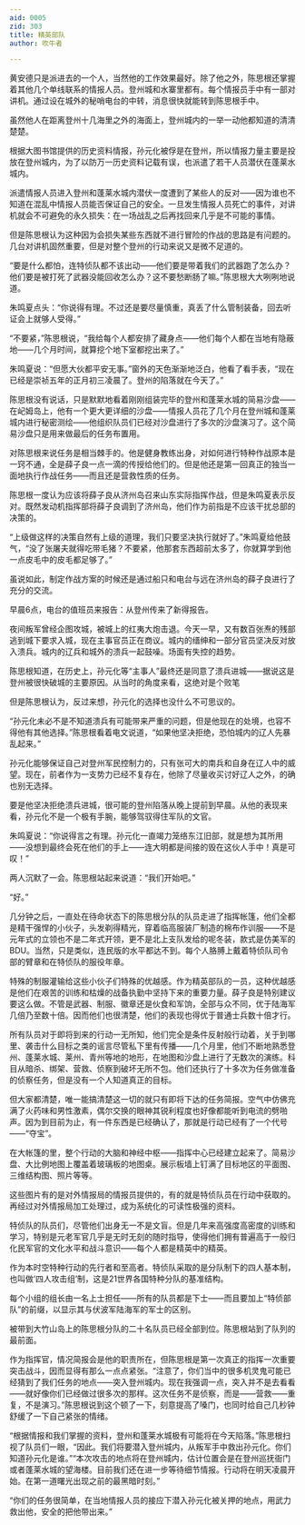 ```yaml
---
aid: 0005
zid: 303
title: 精英部队
author: 吹牛者

---
```




  黄安德只是派进去的一个人，当然他的工作效果最好。除了他之外，陈思根还掌握着其他几个单线联系的情报人员。登州城和水寨里都有。每个情报员手中有一部对讲机。通过设在城外的秘哨电台的中转，消息很快就能转到陈思根手中。

  虽然他人在距离登州十几海里之外的海面上，登州城内的一举一动他都知道的清清楚楚。

  根据大图书馆提供的历史资料情报，孙元化被俘是在登州，所以情报力量主要是投放在登州城内，为了以防万一历史资料记载有误，也派遣了若干人员潜伏在蓬莱水城内。

  派遣情报人员进入登州和蓬莱水城内潜伏一度遭到了某些人的反对——因为谁也不知道在混乱中情报人员能否保证自己的安全。一旦发生情报人员死亡的事件，对讲机就会不可避免的永久损失：在一场战乱之后再找回来几乎是不可能的事情。

  但是陈思根认为这种因为会损失某些东西就不进行冒险的作战的思路是有问题的。几台对讲机固然重要，但是对整个登州的行动来说又是微不足道的。

  “要是什么都怕，连特侦队都不该出动——他们要是带着我们的武器跑了怎么办？他们要是被打死了武器没能回收怎么办？这不要愁断肠了嘛。”陈思根大大咧咧地说道。

  朱鸣夏点头：“你说得有理。不过还是要尽量慎重，真丢了什么管制装备，回去听证会上就够人受得。”

  “不要紧，”陈思根说，“我给每个人都安排了藏身点——他们每个人都在当地有隐蔽地——几个月时间，就算挖个地下室都挖出来了。”

  朱鸣夏说：“但愿大伙都平安无事。”窗外的天色渐渐地泛白，他看了看手表，“现在已经是崇祯五年的正月初三凌晨了。登州的陷落就在今天了。”

  陈思根没有说话，只是默默地看着刚刚组装完毕的登州和蓬莱水城的简易沙盘——在屺姆岛上，他有一个更大更详细的沙盘——情报人员花了几个月在登州城和蓬莱城内进行秘密测绘——他组织队员们已经对沙盘进行了多次的沙盘演习了。这个简易沙盘只是用来做最后的任务布置用。

  对陈思根来说任务是相当棘手的。他是健身教练出身，对如何进行特种作战原本是一窍不通，全是薛子良一点一滴的传授给他们的。但是他还是第一回真正的独当一面地执行作战任务——而且还是营救性质的任务。

  陈思根一度认为应该将薛子良从济州岛召来山东实际指挥作战，但是朱鸣夏表示反对。既然发动机指挥部将薛子良调到了济州岛，他们作为前指是不应该干扰总部的决策的。

  “上级做这样的决策自然有上级的道理，我们只要坚决执行就好了。”朱鸣夏给他鼓气，“没了张屠夫就得吃带毛猪？不要紧，他那套东西超前太多了，你就算学到他一点皮毛中的皮毛都足够了。”

  虽说如此，制定作战方案的时候还是通过船只和电台与远在济州岛的薛子良进行了充分的交流。

  早晨6点，电台的值班员来报告：从登州传来了新得报告。

  夜间叛军曾经企图攻城，被城上的红夷大炮击退。今天一早，又有数百张焘的残部逃到城下要求入城，现在主事官员正在商议。城内的缙绅和一部分官员坚决反对放入溃兵。城内的辽兵和城外的溃兵一起鼓噪。场面有失控的趋势。

  陈思根知道，在历史上，孙元化等“主事人”最终还是同意了溃兵进城——据说这是登州被很快破城的主要原因。从当时的角度来看，这绝对是个败笔

  但是陈思根认为，反过来想，孙元化的选择也没什么不可思议的。

  “孙元化未必不是不知道溃兵有可能带来严重的问题，但是他现在的处境，也容不得他有其他选择。”陈思根看着电文说道，“如果他坚决拒绝，恐怕城内的辽人先暴乱起来。”

  孙元化能够保证自己对登州军民控制力的，只有张可大的南兵和自身在辽人中的威望。现在，前者作为一支势力已经不复存在，他除了尽量收买讨好辽人之外，的确也别无选择。

  要是他坚决拒绝溃兵进城，很可能的登州陷落从晚上提前到早晨。从他的表现来看，孙元化不是一个极有手腕，能够驾驭得住军队的文官。

  朱鸣夏说：“你说得言之有理。孙元化一直竭力笼络东江旧部，就是想为其所用——没想到最终会死在他们的手上——连大明都是间接的毁在这伙人手中！真是可叹！”

  两人沉默了一会。陈思根站起来说道：“我们开始吧。”

  “好。”

  几分钟之后，一直处在待命状态下的陈思根分队的队员走进了指挥帐篷，他们全都是精干强悍的小伙子，头发剃得精光，穿着临高服装厂制造的棉布作训服——不是元年式的立领也不是二年式开领，更不是北上支队发给的呢冬装，款式是仿美军的BDU。当然，只是类似，连民版的水平都达不到。每个人胳膊上戴着特侦队司令部的臂章和在特侦队的服役年章。

  特殊的制服灌输给这些小伙子们特殊的优越感。作为精英部队的一员，这种优越感是他们在艰苦的训练和枯燥的战备执勤中坚持下来的重要力量。薛子良是特别建议要这么做。不管是武器、制服、徽章还是伙食和军饷，全部与众不同，优于陆海军几倍乃至数十倍。因而他们也很清楚，他们的表现也得优于普通士兵数十倍才行。

  所有队员对于即将到来的行动一无所知，他们完全是条件反射般行动着，关于到哪里、袭击什么目标之类的谣言尽管私下里有传播——几个月里，他们不断地熟悉登州、蓬莱水城、莱州、青州等地的地形，在地图和沙盘上进行了无数次的演练。科目从暗杀、绑架、营救、侦察到破坏无所不包。他们还执行了十多次为任务做准备的侦察任务，但是没有一个人知道真正的目标。

  但大家都清楚，唯一能搞清楚这一切的就只有即将下达的任务简报。空气中仿佛充满了火药味和男性激素，偶尔交换的眼神其锐利程度也好像都能听到电流的劈啪声。因为到目前为止，有一件东西是已经确认了，那就是行动已经有了一个代号——“夺宝”。

  在大帐篷的里，整个行动的大脑和神经中枢——指挥中心已经建立起来了。简易沙盘、大比例地图上覆盖着玻璃板的地图桌。展示板墙上钉满了目标地区的平面图、三维结构图、照片等等。

  这些图片有的是对外情报局的情报员提供的，有的就是特侦队员在行动中获取的。再经过对外情报局加工处理过，成为系统化的可读性极强的资料。

  特侦队的队员们，尽管他们出身无一不是文盲。但是几年来高强度高密度的训练和学习，特别是元老军官几乎是无时无刻的随时指导，使得他们拥有普遍高于一般归化民军官的文化水平和战斗意识——每个人都是精英中的精英。

  作为本时空特种行动的先行者和至高者。特侦队采取的是分队制下的四人基本制，也叫做‘四人攻击组’制，这是21世界各国特种分队的基准结构。

  每个小组的组长由一名上士担任——所有的队员都是下士——而且要加上“特侦部队”的前缀，以显示其与伏波军陆海军的军士的区别。

  被带到大竹山岛上的陈思根分队的二十名队员已经全部到位。陈思根站到了队列的最前面。

  作为指挥官，情况简报会是他的职责所在，但陈思根是第一次真正的指挥一次重要突击战斗，因而显得有那么一点点紧张。“注意了，你们当中的很多机灵鬼可能已经猜到了我们任务的地点——突入登州城内。现在我强调一点，突入并不是去看看——就好像你们已经做过很多次的那样。这次任务不是侦察，而是——营救——重复，不是演习。”陈思根说到这个顿了一下，刻意提高了嗓门，也同时给自己几秒钟舒缓了一下自己紧张的情绪。

  “根据情报和我们掌握的资料，登州和蓬莱水城极有可能将在今天陷落。”陈思根扫视了队员们一眼，“因此。我们将要潜入登州城内，从叛军手中救出孙元化。你们知道孙元化是谁。”“本次攻击的地点将在登州城内，估计位置会是在登州巡抚衙门或者蓬莱水城的望海楼。目前我们还在进一步等待细节情报。行动将在明天凌晨开始。在第一道曙光出现之前的最黑暗时刻。”

  “你们的任务很简单，在当地情报人员的接应下潜入孙元化被关押的地点，用武力救出他，安全的把他带出来。”



